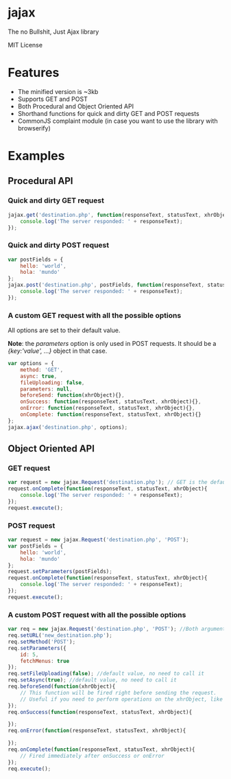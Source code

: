# jajax

The no Bullshit, Just Ajax library

MIT License

# Features

* The minified version is ~3kb
* Supports GET and POST
* Both Procedural and Object Oriented API
* Shorthand functions for quick and dirty GET and POST requests
* CommonJS complaint module (in case you want to use the library with browserify)

# Examples

## Procedural API

### Quick and dirty GET request

```javascript
jajax.get('destination.php', function(responseText, statusText, xhrObject){
    console.log('The server responded: ' + responseText);
});
```

### Quick and dirty POST request

```javascript
var postFields = {
    hello: 'world',
    hola: 'mundo'
};
jajax.post('destination.php', postFields, function(responseText, statusText, xhrObject){
    console.log('The server responded: ' + responseText);
});
```

### A custom GET request with all the possible options

All options are set to their default value.

**Note**: the *parameters* option is only used in POST requests. It should be a *{key:'value', ...}* object in that case.

```javascript
var options = {
    method: 'GET',
    async: true,
    fileUploading: false,
    parameters: null,
    beforeSend: function(xhrObject){},
    onSuccess: function(responseText, statusText, xhrObject){},
    onError: function(responseText, statusText, xhrObject){},
    onComplete: function(responseText, statusText, xhrObject){}
};
jajax.ajax('destination.php', options);
```

## Object Oriented API

### GET request

```javascript
var request = new jajax.Request('destination.php'); // GET is the default
request.onComplete(function(responseText, statusText, xhrObject){
    console.log('The server responded: ' + responseText);
});
request.execute();
```

### POST request

```javascript
var request = new jajax.Request('destination.php', 'POST');
var postFields = {
    hello: 'world',
    hola: 'mundo'
};
request.setParameters(postFields);
request.onComplete(function(responseText, statusText, xhrObject){
    console.log('The server responded: ' + responseText);
});
request.execute();
```

### A custom POST request with all the possible options

```javascript
var req = new jajax.Request('destination.php', 'POST'); //Both arguments are optional
req.setURL('new_destination.php');
req.setMethod('POST');
req.setParameters({
    id: 5,
    fetchMenus: true
});
req.setFileUploading(false); //default value, no need to call it
req.setAsync(true); //default value, no need to call it
req.beforeSend(function(xhrObject){
    // This function will be fired right before sending the request.
    // Useful if you need to perform operations on the xhrObject, like sending custom headers
});
req.onSuccess(function(responseText, statusText, xhrObject){

});
req.onError(function(responseText, statusText, xhrObject){

});
req.onComplete(function(responseText, statusText, xhrObject){
    // Fired immediately after onSuccess or onError
});
req.execute();
```